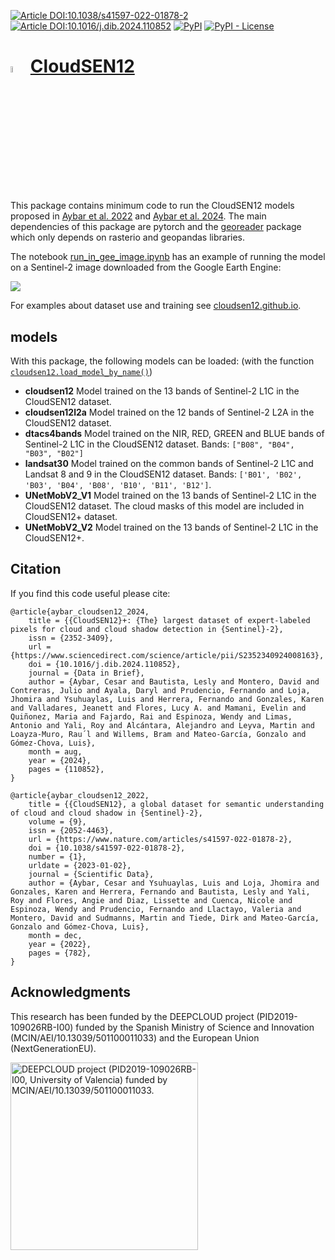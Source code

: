 [![Article DOI:10.1038/s41597-022-01878-2](https://img.shields.io/badge/Article%20DOI-10.1038%2Fs41597.022.01878.2-blue)](https://doi.org/10.1038/s41597-022-01878-2) [![Article DOI:10.1016/j.dib.2024.110852](https://img.shields.io/badge/Article%20DOI-10.1016%2Fj.dib.2024.110852-blue)](https://doi.org/10.1016/j.dib.2024.110852)  [![PyPI](https://img.shields.io/pypi/v/cloudsen12_models)](https://pypi.org/project/cloudsen12_models/) [![PyPI - License](https://img.shields.io/pypi/l/cloudsen12_models)](https://github.com/spaceml-org/cloudsen12_models/blob/main/LICENSE)

<h1> <img src="https://raw.githubusercontent.com/IPL-UV/cloudsen12_models/main/notebooks/logo.webp" alt="Logo" width='5%'> 
	<a href="https://cloudsen12.github.io/"> CloudSEN12 </a> 
</h1>

This package contains minimum code to run the CloudSEN12 models proposed in [Aybar et al. 2022](https://www.nature.com/articles/s41597-022-01878-02) and [Aybar et al. 2024](https://www.sciencedirect.com/science/article/pii/S2352340924008163). The main dependencies of this package are pytorch and the [georeader](https://github.com/spaceml-org/georeader) package which only depends on rasterio and geopandas libraries.

The notebook [run_in_gee_image.ipynb](https://github.com/IPL-UV/cloudsen12_models/blob/main/notebooks/run_in_gee_image.ipynb) has an example of running the model on a Sentinel-2 image downloaded from the Google Earth Engine:

 <img src="https://raw.githubusercontent.com/IPL-UV/cloudsen12_models/main/notebooks/example_flood_dubai_2024.png">

For examples about dataset use and training see [cloudsen12.github.io](https://cloudsen12.github.io/).

## models
With this package, the following models can be loaded: (with the function [`cloudsen12.load_model_by_name()`](https://github.com/IPL-UV/cloudsen12_models/blob/main/cloudsen12_models/cloudsen12.py#L167))

* **cloudsen12** Model trained on the 13 bands of Sentinel-2 L1C in the CloudSEN12 dataset.
* **cloudsen12l2a**  Model trained on the 12 bands of Sentinel-2 L2A in the CloudSEN12 dataset.
* **dtacs4bands** Model trained on the NIR, RED, GREEN and BLUE bands of Sentinel-2 L1C in the CloudSEN12 dataset. Bands: `["B08", "B04", "B03", "B02"]`
* **landsat30** Model trained on the common bands of Sentinel-2 L1C and Landsat 8 and 9 in the CloudSEN12 dataset. Bands: `['B01', 'B02', 'B03', 'B04', 'B08', 'B10', 'B11', 'B12']`.
* **UNetMobV2_V1** Model trained on the 13 bands of Sentinel-2 L1C in the CloudSEN12 dataset. The cloud masks of this model are included in CloudSEN12+ dataset.
* **UNetMobV2_V2** Model trained on the 13 bands of Sentinel-2 L1C in the CloudSEN12+.

## Citation

If you find this code useful please cite:

```
@article{aybar_cloudsen12_2024,
	title = {{CloudSEN12}+: {The} largest dataset of expert-labeled pixels for cloud and cloud shadow detection in {Sentinel}-2},
	issn = {2352-3409},
	url = {https://www.sciencedirect.com/science/article/pii/S2352340924008163},
	doi = {10.1016/j.dib.2024.110852},
	journal = {Data in Brief},
	author = {Aybar, Cesar and Bautista, Lesly and Montero, David and Contreras, Julio and Ayala, Daryl and Prudencio, Fernando and Loja, Jhomira and Ysuhuaylas, Luis and Herrera, Fernando and Gonzales, Karen and Valladares, Jeanett and Flores, Lucy A. and Mamani, Evelin and Quiñonez, Maria and Fajardo, Rai and Espinoza, Wendy and Limas, Antonio and Yali, Roy and Alcántara, Alejandro and Leyva, Martin and Loayza-Muro, Rau´l and Willems, Bram and Mateo-García, Gonzalo and Gómez-Chova, Luis},
	month = aug,
	year = {2024},
	pages = {110852},
}

@article{aybar_cloudsen12_2022,
	title = {{CloudSEN12}, a global dataset for semantic understanding of cloud and cloud shadow in {Sentinel}-2},
	volume = {9},
	issn = {2052-4463},
	url = {https://www.nature.com/articles/s41597-022-01878-2},
	doi = {10.1038/s41597-022-01878-2},
	number = {1},
	urldate = {2023-01-02},
	journal = {Scientific Data},
	author = {Aybar, Cesar and Ysuhuaylas, Luis and Loja, Jhomira and Gonzales, Karen and Herrera, Fernando and Bautista, Lesly and Yali, Roy and Flores, Angie and Diaz, Lissette and Cuenca, Nicole and Espinoza, Wendy and Prudencio, Fernando and Llactayo, Valeria and Montero, David and Sudmanns, Martin and Tiede, Dirk and Mateo-García, Gonzalo and Gómez-Chova, Luis},
	month = dec,
	year = {2022},
	pages = {782},
}

```

## Acknowledgments

This research has been funded by the DEEPCLOUD project (PID2019-109026RB-I00) funded by the Spanish Ministry of Science and Innovation (MCIN/AEI/10.13039/501100011033) and the European Union (NextGenerationEU).

<img width="300" title="DEEPCLOUD project (PID2019-109026RB-I00, University of Valencia) funded by MCIN/AEI/10.13039/501100011033." alt="DEEPCLOUD project (PID2019-109026RB-I00, University of Valencia) funded by MCIN/AEI/10.13039/501100011033." src="https://www.uv.es/chovago/logos/logoMICIN.jpg">

